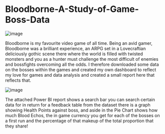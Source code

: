 # Bloodborne-A-Study-of-Game-Boss-Data

![image](https://github.com/insights000/Bloodborne-A-Study-of-Game-Boss-Data/assets/150028138/b5dd34c8-8284-4e13-aa97-af3583dec928)

Bloodborne is my favourite video game of all time. Being an avid gamer, Bloodborne was a brilliant experience, an ARPG set in a Lovecraftian deliciously gothic scene there where the world is filled with twisted monsters and you as a hunter must challenge the most difficult of enemies and bossfights overcoming all the odds. I therefore downloaded some data on the bosses within the games and created my own dashboard to reflect my love for games and data analysis and created a small report here that reflects that.

![image](https://github.com/insights000/Bloodborne-A-Study-of-Game-Boss-Data/assets/150028138/305bee36-2686-4aef-9527-d93bd6240c8a)




The attached Power BI report shows a search bar you can search certain data for in return for a feedback table from the dataset there is a graph showing Health Points against boss, and aside in the Pie Chart shows how much Blood Echos, the in game currency you get for each of the bosses on a first run and the percentage of that makeup of the total proportion that they share!







